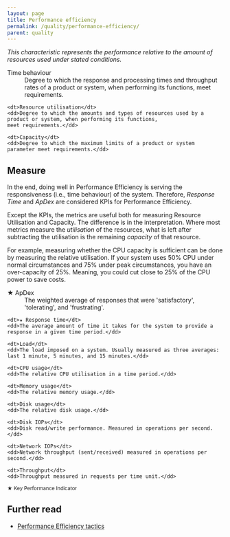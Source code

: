```yaml
---
layout: page
title: Performance efficiency
permalink: /quality/performance-efficiency/
parent: quality
---
```


_This characteristic represents the performance relative to the amount of resources used under stated conditions._

<dl>
    <dt>Time behaviour</dt>
    <dd>Degree to which the response and processing times and throughput rates of a product or system, when performing 
    its functions, meet requirements.</dd>
    
    <dt>Resource utilisation</dt>
    <dd>Degree to which the amounts and types of resources used by a product or system, when performing its functions,
    meet requirements.</dd>
    
    <dt>Capacity</dt>
    <dd>Degree to which the maximum limits of a product or system parameter meet requirements.</dd>
</dl>

## Measure

In the end, doing well in Performance Efficiency is serving the responsiveness (i.e., time behaviour) of the system.
Therefore, _Response Time_ and _ApDex_ are considered KPIs for Performance Efficiency.

Except the KPIs, the metrics are useful both for measuring Resource Utilisation and Capacity.
The difference is in the interpretation. Where most metrics measure the _utilisation_ of the resources, what is left
after subtracting the utilisation is the remaining _capacity_ of that resource.

For example, measuring whether the CPU capacity is sufficient can be done by measuring the relative utilisation. If
your system uses 50% CPU under normal circumstances and 75% under peak circumstances, you have an over-capacity of 25%.
Meaning, you could cut close to 25% of the CPU power to save costs.

<dl>
    <dt>★ ApDex</dt>
    <dd>The weighted average of responses that were 'satisfactory', 'tolerating', and 'frustrating'.</dd>

    <dt>★ Response time</dt>
    <dd>The average amount of time it takes for the system to provide a response in a given time period.</dd>
    
    <dt>Load</dt>
    <dd>The load imposed on a system. Usually measured as three averages: last 1 minute, 5 minutes, and 15 minutes.</dd>
    
    <dt>CPU usage</dt>
    <dd>The relative CPU utilisation in a time period.</dd>
    
    <dt>Memory usage</dt>
    <dd>The relative memory usage.</dd>
    
    <dt>Disk usage</dt>
    <dd>The relative disk usage.</dd>
    
    <dt>Disk IOPs</dt>
    <dd>Disk read/write performance. Measured in operations per second.</dd>
    
    <dt>Network IOPs</dt>
    <dd>Network throughput (sent/received) measured in operations per second.</dd>
    
    <dt>Throughput</dt>
    <dd>Throughput measured in requests per time unit.</dd>
</dl>

<small>★ Key Performance Indicator</small>

## Further read

<ul>
    <li>
        <a href="{{ '/tactics/performance-efficiency/' | relative_url }}">Performance Efficiency tactics</a>
    </li>
</ul>
